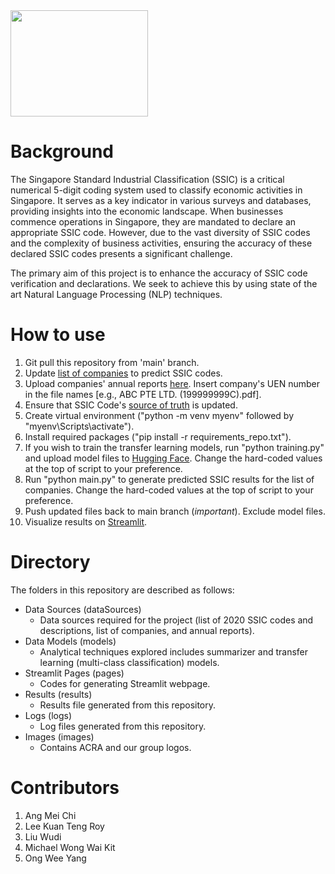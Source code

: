 <img src="https://github.com/yorwel/ssicsync/blob/main/images/group_logo.png" width="220" height="170">

# Background

The Singapore Standard Industrial Classification (SSIC) is a critical numerical 5-digit coding system used to classify economic activities in Singapore. It serves as a key indicator in various surveys and databases, providing insights into the economic landscape. When businesses commence operations in Singapore, they are mandated to declare an appropriate SSIC code. However, due to the vast diversity of SSIC codes and the complexity of business activities, ensuring the accuracy of these declared SSIC codes presents a significant challenge.

The primary aim of this project is to enhance the accuracy of SSIC code verification and declarations. We seek to achieve this by using state of the art Natural Language Processing (NLP) techniques.

# How to use
1. Git pull this repository from 'main' branch.
2. Update [list of companies](https://github.com/yorwel/ssicsync/blob/main/dataSources/input_listOfCompanies.csv) to predict SSIC codes.
3. Upload companies' annual reports [here](https://github.com/yorwel/ssicsync/tree/main/dataSources/input_rawPDFReports). Insert company's UEN number in the file names [e.g., ABC PTE LTD. (199999999C).pdf].
4. Ensure that SSIC Code's [source of truth](https://github.com/yorwel/ssicsync/tree/main/dataSources/DoS) is updated.
5. Create virtual environment ("python -m venv myenv" followed by "myenv\Scripts\activate").
6. Install required packages ("pip install -r requirements_repo.txt").
7. If you wish to train the transfer learning models, run "python training.py" and upload model files to [Hugging Face](https://huggingface.co/nusebacra). Change the hard-coded values at the top of script to your preference.
8. Run "python main.py" to generate predicted SSIC results for the list of companies. Change the hard-coded values at the top of script to your preference.
9. Push updated files back to main branch (*important*). Exclude model files.
10. Visualize results on [Streamlit](https://ssicsync-nwdmvmh4vzhx4yfzqphazs.streamlit.app/).

# Directory

The folders in this repository are described as follows:

- Data Sources (dataSources)
  - Data sources required for the project (list of 2020 SSIC codes and descriptions, list of companies, and annual reports).
- Data Models (models)
  - Analytical techniques explored includes summarizer and transfer learning (multi-class classification) models.
- Streamlit Pages (pages)
  - Codes for generating Streamlit webpage.
- Results (results)
  - Results file generated from this repository.
- Logs (logs)
  - Log files generated from this repository.
- Images (images)
  - Contains ACRA and our group logos.
 
# Contributors
1. Ang Mei Chi
2. Lee Kuan Teng Roy
3. Liu Wudi
4. Michael Wong Wai Kit
5. Ong Wee Yang